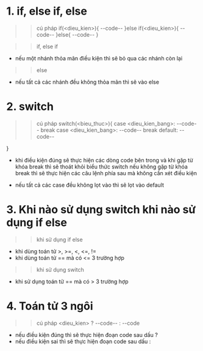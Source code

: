 # 1. if, else if, else
  >> cú pháp
  if(<dieu_kien>){
        --code--
  }else if(<dieu_kien>){
        --code--
  }else{
        --code--
  }

  >> if, else if
  - nếu một nhánh thỏa mãn điều kiện thì sẽ bỏ qua các nhánh còn lại                                                                      

  >> else
  - nếu tất cả các nhánh đều không thỏa mãn thì sẽ vào else

# 2. switch
  >> cú pháp
  switch(<bieu_thuc>){
        case <dieu_kien_bang>:
            --code--
            break
        case <dieu_kien_bang>:
            --code--
            break
        default:
            --code--
        
  }

  - khi điều kiện đúng sẽ thực hiện các dòng code bên trong và khi gặp từ khóa break thì sẽ thoát khỏi biểu thức switch
    nếu không gặp từ khóa break thì sẽ thực hiện các câu lệnh phía sau mà không cần xét điều kiện

  - nếu tất cả các case đều không lọt vào thì sẽ lọt vào default

# 3. Khi nào sử dụng switch khi nào sử dụng if else
  >> khi sử dụng if else
  - khi dùng toán tử >, >=, <, <=, !=
  - khi dùng toán tử == mà có <= 3 trường hợp

  >> khi sử dụng switch
  - khi sử dụng toán tử == mà có > 3 trường hợp

# 4. Toán tử 3 ngôi
  >> cú pháp
  <dieu_kien> ? --code-- : --code

  - nếu điều kiện đúng thì sẽ thực hiện đoạn code sau dấu ?
  - nếu điều kiện sai thì sẽ thực hiện đoạn code sau dấu :